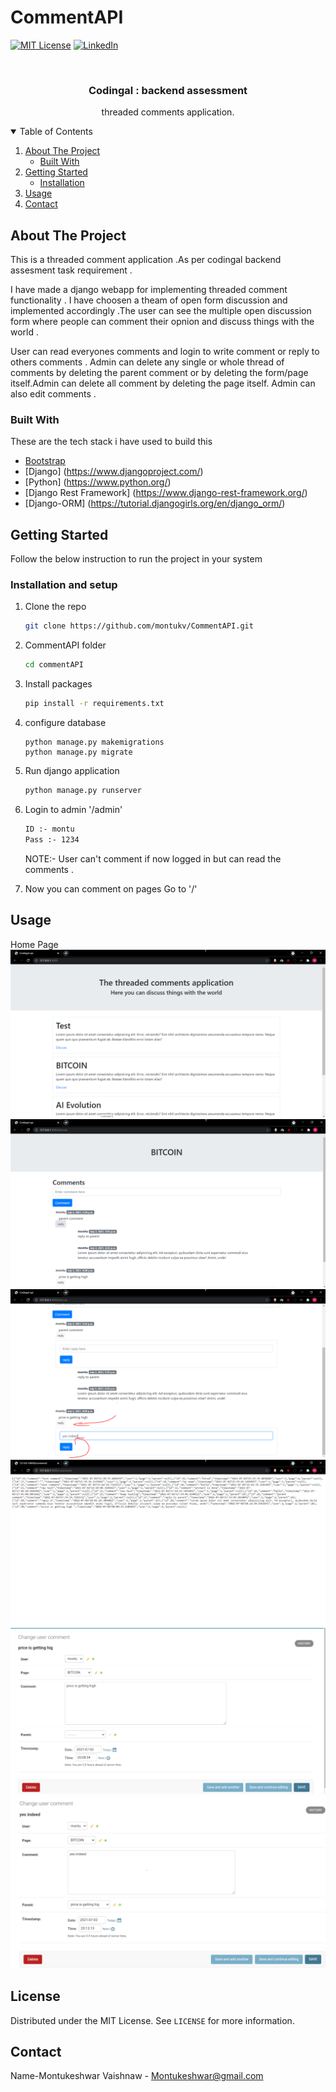 # CommentAPI

[![MIT License][license-shield]][license-url]
[![LinkedIn][linkedin-shield]][linkedin-url]

<br />
<p align="center">
  <h3 align="center">Codingal : backend assessment</h3>

  <p align="center">
    threaded comments application.
  </p>



<!-- TABLE OF CONTENTS -->
<details open="open">
  <summary>Table of Contents</summary>
  <ol>
    <li>
      <a href="#about-the-project">About The Project</a>
      <ul>
        <li><a href="#built-with">Built With</a></li>
      </ul>
    </li>
    <li>
      <a href="#getting-started">Getting Started</a>
      <ul>
        <li><a href="#installation">Installation</a></li>
      </ul>
    </li>
    <li><a href="#usage">Usage</a></li>
    <li><a href="#contact">Contact</a></li>
  </ol>
</details>



<!-- ABOUT THE PROJECT -->
## About The Project

This is a threaded comment application .As per codingal backend assesment task requirement . 

I have made a django webapp for implementing threaded comment functionality . I have choosen a theam of open form discussion and implemented accordingly .The user can see the multiple open discussion form where people can comment their opnion and discuss things with the world . 

User can read everyones comments and login to write comment or reply to others comments .
Admin can delete any single or whole thread of comments by deleting the parent comment or by deleting the form/page itself.Admin can delete all comment by deleting the page itself. Admin can also edit comments .

### Built With

These are the tech stack i have used to build this 
* [Bootstrap](https://getbootstrap.com)
* [Django] (https://www.djangoproject.com/)
* [Python] (https://www.python.org/)
* [Django Rest Framework] (https://www.django-rest-framework.org/)
* [Django-ORM] (https://tutorial.djangogirls.org/en/django_orm/)



<!-- GETTING STARTED -->
## Getting Started

Follow the below instruction to run the project in your system

### Installation and setup

1. Clone the repo
   ```sh
   git clone https://github.com/montukv/CommentAPI.git
   ```
2. CommentAPI folder 
   ```sh
   cd commentAPI
   ```
3. Install  packages
   ```sh
   pip install -r requirements.txt
   ```
4. configure database
   ```JS
   python manage.py makemigrations
   python manage.py migrate
   ```
5. Run django application
   ```sh
   python manage.py runserver
   ```
6. Login to admin '/admin'
   ```sh
   ID :- montu
   Pass :- 1234
   ```
   
   NOTE:- User can't comment if now logged in but can read the comments .
7. Now you can comment on pages
   Go to '/'

<!-- USAGE EXAMPLES -->
## Usage

Home Page
![home](https://github.com/montukv/CommentAPI/blob/main/Screenshots/home.PNG)
![discussion form](https://github.com/montukv/CommentAPI/blob/main/Screenshots/btc.PNG)
![user can reply to other](https://github.com/montukv/CommentAPI/blob/main/Screenshots/btcreply.PNG)
![API call to get comment list ](https://github.com/montukv/CommentAPI/blob/main/Screenshots/getall.PNG)
![Parent comment in database with parent field as null](https://github.com/montukv/CommentAPI/blob/main/Screenshots/parent%20comment.PNG)
![Child comment in database as parent field pointing to parent comment](https://github.com/montukv/CommentAPI/blob/main/Screenshots/child%20comment.PNG)


<!-- LICENSE -->
## License

Distributed under the MIT License. See `LICENSE` for more information.



<!-- CONTACT -->
## Contact

Name-Montukeshwar Vaishnaw - Montukeshwar@gmail.com

<!-- MARKDOWN LINKS & IMAGES -->
<!-- https://www.markdownguide.org/basic-syntax/#reference-style-links -->
[issues-shield]: https://img.shields.io/github/issues/othneildrew/Best-README-Template.svg?style=for-the-badge
[issues-url]: https://github.com/othneildrew/Best-README-Template/issues
[license-shield]: https://img.shields.io/github/license/othneildrew/Best-README-Template.svg?style=for-the-badge
[license-url]: https://github.com/othneildrew/Best-README-Template/blob/master/LICENSE.txt
[linkedin-shield]: https://img.shields.io/badge/-LinkedIn-black.svg?style=for-the-badge&logo=linkedin&colorB=555
[linkedin-url]: https://www.linkedin.com/in/montukeshwar-vaishnaw-199054164/
[home]: screenshot/home.png
[btc]: screenshot/btc.png
[comment1]: screenshot/parent_comment.png
[comment2]: screenshot/btcreply.png
[comment3]: screenshot/getall.png
[com4]: screenshot/usercomment.png
[com5]: screenshot/child_comment.png
